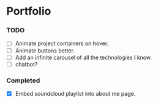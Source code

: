 # Portfolio

### TODO
- [ ] Animate project containers on hover.  
- [ ] Animate buttons better.  
- [ ] Add an infinite carousel of all the technologies I know.  
- [ ] chatbot?  

### Completed
- [x] Embed soundcloud playlist into about me page.  